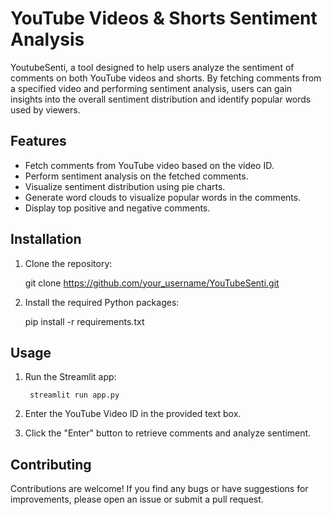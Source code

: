 # YouTube Videos & Shorts Sentiment Analysis

YoutubeSenti, a tool designed to help users analyze the sentiment of comments on both YouTube videos and shorts. By fetching comments from a specified video and performing sentiment analysis, users can gain insights into the overall sentiment distribution and identify popular words used by viewers.

## Features

- Fetch comments from YouTube video based on the video ID.
- Perform sentiment analysis on the fetched comments.
- Visualize sentiment distribution using pie charts.
- Generate word clouds to visualize popular words in the comments.
- Display top positive and negative comments.

## Installation

1. Clone the repository:

   git clone https://github.com/your_username/YouTubeSenti.git

2. Install the required Python packages:
   
   pip install -r requirements.txt

## Usage

1. Run the Streamlit app:
   
        streamlit run app.py

2. Enter the YouTube Video ID in the provided text box.

3. Click the "Enter" button to retrieve comments and analyze sentiment.

## Contributing

Contributions are welcome! If you find any bugs or have suggestions for improvements, please open an issue or submit a pull request.